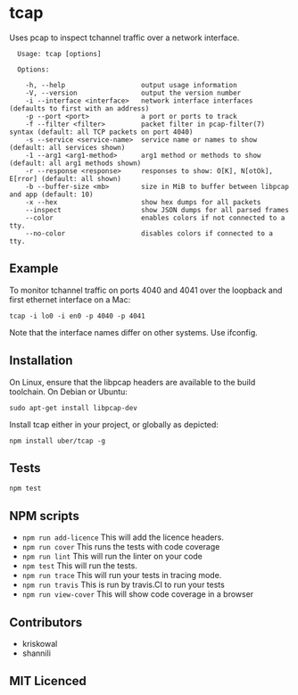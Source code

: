 # tcap

<!--
    [![build status][build-png]][build]
    [![Coverage Status][cover-png]][cover]
    [![Davis Dependency status][dep-png]][dep]
-->

<!-- [![NPM][npm-png]][npm] -->

Uses pcap to inspect tchannel traffic over a network interface.

```
  Usage: tcap [options]

  Options:

    -h, --help                   output usage information
    -V, --version                output the version number
    -i --interface <interface>   network interface interfaces (defaults to first with an address)
    -p --port <port>             a port or ports to track
    -f --filter <filter>         packet filter in pcap-filter(7) syntax (default: all TCP packets on port 4040)
    -s --service <service-name>  service name or names to show (default: all services shown)
    -1 --arg1 <arg1-method>      arg1 method or methods to show (default: all arg1 methods shown)
    -r --response <response>     responses to show: O[K], N[otOk], E[rror] (default: all shown)
    -b --buffer-size <mb>        size in MiB to buffer between libpcap and app (default: 10)
    -x --hex                     show hex dumps for all packets
    --inspect                    show JSON dumps for all parsed frames
    --color                      enables colors if not connected to a tty.
    --no-color                   disables colors if connected to a tty.
```

## Example

To monitor tchannel traffic on ports 4040 and 4041 over the loopback and first
ethernet interface on a Mac:

```
tcap -i lo0 -i en0 -p 4040 -p 4041
```

Note that the interface names differ on other systems. Use ifconfig.

<!--

    ## Concept and Motivation

    // TODO. Explain what your module achieves and why.

    ## API Documentation

    ### `var someValue = tcap(/*arguments*/)`

    This is a jsig notation of this interface.
    https://github.com/jsigbiz/spec

    ```ocaml
    tcap : (arg: Any) => void
    ```

    // TODO. State what the module does.

-->

## Installation

On Linux, ensure that the libpcap headers are available to the build toolchain. On Debian or Ubuntu:

`sudo apt-get install libpcap-dev`

Install tcap either in your project, or globally as depicted:

`npm install uber/tcap -g`

## Tests

`npm test`

## NPM scripts

 - `npm run add-licence` This will add the licence headers.
 - `npm run cover` This runs the tests with code coverage
 - `npm run lint` This will run the linter on your code
 - `npm test` This will run the tests.
 - `npm run trace` This will run your tests in tracing mode.
 - `npm run travis` This is run by travis.CI to run your tests
 - `npm run view-cover` This will show code coverage in a browser

## Contributors

 - kriskowal
 - shannili

## MIT Licenced

  [build-png]: https://secure.travis-ci.org/uber/tcap.png
  [build]: https://travis-ci.org/uber/tcap
  [cover-png]: https://coveralls.io/repos/uber/tcap/badge.png
  [cover]: https://coveralls.io/r/uber/tcap
  [dep-png]: https://david-dm.org/uber/tcap.png
  [dep]: https://david-dm.org/uber/tcap
  [test-png]: https://ci.testling.com/uber/tcap.png
  [tes]: https://ci.testling.com/uber/tcap
  [npm-png]: https://nodei.co/npm/tcap.png?stars&downloads
  [npm]: https://nodei.co/npm/tcap
